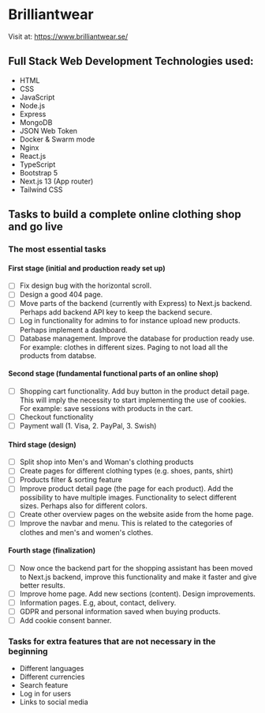 # Brilliantwear

Visit at: https://www.brilliantwear.se/

## Full Stack Web Development Technologies used:  
* HTML
* CSS
* JavaScript
* Node.js
* Express
* MongoDB
* JSON Web Token
* Docker & Swarm mode
* Nginx
* React.js
* TypeScript
* Bootstrap 5
* Next.js 13 (App router)
* Tailwind CSS

## Tasks to build a complete online clothing shop and go live

### The most essential tasks

#### First stage (initial and production ready set up)
- [ ] Fix design bug with the horizontal scroll.
- [ ] Design a good 404 page.
- [ ] Move parts of the backend (currently with Express) to Next.js backend. Perhaps add backend API key to keep the backend secure. 
- [ ] Log in functionality for admins to for instance upload new products. Perhaps implement a dashboard.
- [ ] Database management. Improve the database for production ready use. For example: clothes in different sizes. Paging to not load all the products from databse.

#### Second stage (fundamental functional parts of an online shop)
- [ ] Shopping cart functionality. Add buy button in the product detail page. This will imply the necessity to start implementing the use of cookies. For example: save sessions with products in the cart.
- [ ] Checkout functionality
- [ ] Payment wall (1. Visa, 2. PayPal, 3. Swish)

#### Third stage (design)
- [ ] Split shop into Men's and Woman's clothing products
- [ ] Create pages for different clothing types (e.g. shoes, pants, shirt)
- [ ] Products filter & sorting feature
- [ ] Improve product detail page (the page for each product). Add the possibility to have multiple images. Functionality to select different sizes. Perhaps also for different colors.
- [ ] Create other overview pages on the website aside from the home page.
- [ ] Improve the navbar and menu. This is related to the categories of clothes and men's and women's clothes.

#### Fourth stage (finalization)
- [ ] Now once the backend part for the shopping assistant has been moved to Next.js backend, improve this functionality and make it faster and give better results.
- [ ] Improve home page. Add new sections (content). Design improvements.  
- [ ] Information pages. E.g, about, contact, delivery.
- [ ] GDPR and personal information saved when buying products.
- [ ] Add cookie consent banner.

### Tasks for extra features that are not necessary in the beginning
* Different languages
* Different currencies
* Search feature
* Log in for users
* Links to social media
